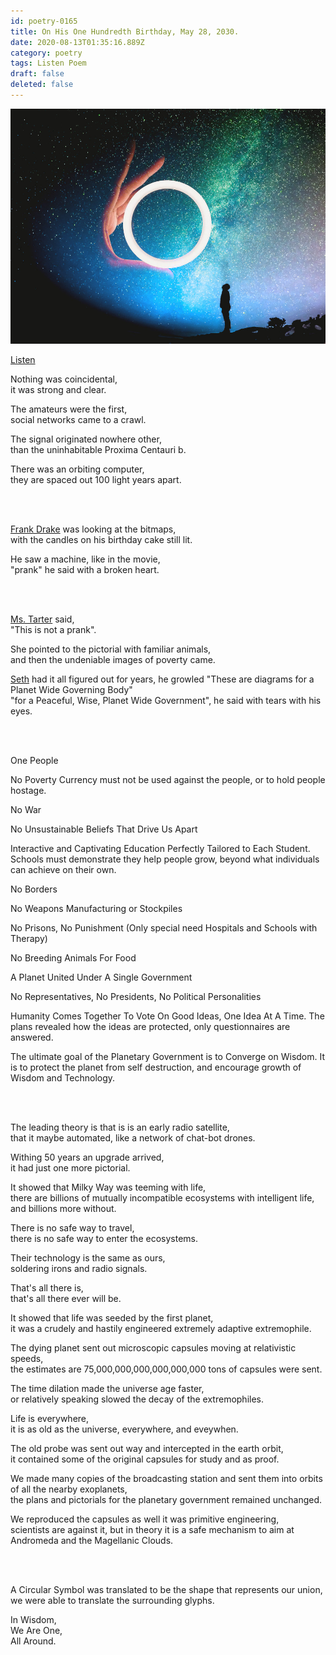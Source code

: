 ```yaml
---
id: poetry-0165
title: On His One Hundredth Birthday, May 28, 2030.
date: 2020-08-13T01:35:16.889Z
category: poetry
tags: Listen Poem
draft: false
deleted: false
---
```


![Illustration](image/poetry-0165-illustration.jpg)

[Listen](audio/poetry-0165.mp3)

Nothing was coincidental,<br>
it was strong and clear.

The amateurs were the first,<br>
social networks came to a crawl.

The signal originated nowhere other,<br>
than the uninhabitable Proxima Centauri b.

There was an orbiting computer,<br>
they are spaced out 100 light years apart.

<br><br>

[Frank Drake](https://en.wikipedia.org/wiki/Frank_Drake) was looking at the bitmaps,<br>
with the candles on his birthday cake still lit.

He saw a machine, like in the movie,<br>
"prank" he said with a broken heart.

<br><br>

[Ms. Tarter](https://en.wikipedia.org/wiki/Jill_Tarter) said,<br>
"This is not a prank".

She pointed to the pictorial with familiar animals,<br>
and then the undeniable images of poverty came.

[Seth](https://en.wikipedia.org/wiki/Seth_Shostak) had it all figured out for years, he growled "These are diagrams for a Planet Wide Governing Body"<br>
"for a Peaceful, Wise, Planet Wide Government", he said with tears with his eyes.

<br><br>

One People

No Poverty
Currency must not be used against the people, or to hold people hostage.

No War

No Unsustainable Beliefs That Drive Us Apart

Interactive and Captivating Education Perfectly Tailored to Each Student.
Schools must demonstrate they help people grow, beyond what individuals can achieve on their own.

No Borders

No Weapons Manufacturing or Stockpiles

No Prisons, No Punishment (Only special need Hospitals and Schools with Therapy)

No Breeding Animals For Food

A Planet United Under A Single Government

No Representatives, No Presidents, No Political Personalities

Humanity Comes Together To Vote On Good Ideas, One Idea At A Time.
The plans revealed how the ideas are protected, only questionnaires are answered.

The ultimate goal of the Planetary Government is to Converge on Wisdom.
It is to protect the planet from self destruction, and encourage growth of Wisdom and Technology.



<br><br>

The leading theory is that is is an early radio satellite,<br>
that it maybe automated, like a network of chat-bot drones.

Withing 50 years an upgrade arrived,<br>
it had just one more pictorial.

It showed that Milky Way was teeming with life,<br>
there are billions of mutually incompatible ecosystems with intelligent life,<br>
and billions more without.

There is no safe way to travel,<br>
there is no safe way to enter the ecosystems.

Their technology is the same as ours,<br>
soldering irons and radio signals.

That's all there is,<br>
that's all there ever will be.

It showed that life was seeded by the first planet,<br>
it was a crudely and hastily engineered extremely adaptive extremophile.

The dying planet sent out microscopic capsules moving at relativistic speeds,<br>
the estimates are 75,000,000,000,000,000,000 tons of capsules were sent.

The time dilation made the universe age faster,<br>
or relatively speaking slowed the decay of the extremophiles.

Life is everywhere,<br>
it is as old as the universe, everywhere, and eveywhen.

The old probe was sent out way and intercepted in the earth orbit,<br>
it contained some of the original capsules for study and as proof.

We made many copies of the broadcasting station and sent them into orbits of all the nearby exoplanets,<br>
the plans and pictorials for the planetary government remained unchanged.

We reproduced the capsules as well it was primitive engineering,<br>
scientists are against it, but in theory it is a safe mechanism to aim at Andromeda and the Magellanic Clouds.

<br><br>

A Circular Symbol was translated to be the shape that represents our union,<br>
we were able to translate the surrounding glyphs.

In Wisdom,<br>
We Are One,<br>
All Around.
